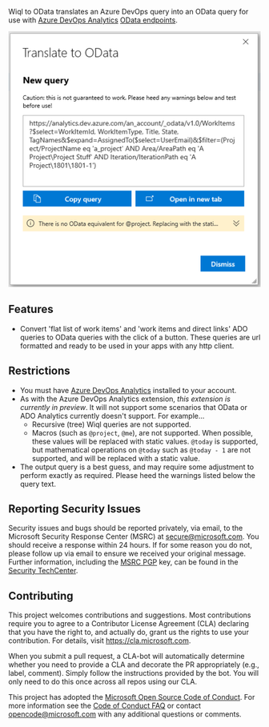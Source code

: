 Wiql to OData translates an Azure DevOps query into an OData query for use with [Azure DevOps Analytics](https://marketplace.visualstudio.com/items?itemName=ms.vss-analytics) [OData endpoints](https://docs.microsoft.com/en-us/azure/devops/report/extend-analytics/?view=vsts).

![](images/readme/screenshot.png)

## Features

- Convert 'flat list of work items' and 'work items and direct links' ADO queries to OData queries with the click of a button. These queries are url formatted and ready to be used in your apps with any http client.

## Restrictions

- You must have [Azure DevOps Analytics](https://marketplace.visualstudio.com/items?itemName=ms.vss-analytics) installed to your account.
- As with the Azure DevOps Analytics extension, *this extension is currently in preview*. It will not support some scenarios that OData or ADO Analytics currently doesn't support. For example...
    - Recursive (tree) Wiql queries are not supported.
    - Macros (such as `@project`, `@me`), are not supported. When possible, these values will be replaced with static values. `@today` is supported, but mathematical operations on `@today` such as `@today - 1` are not supported, and will be replaced with a static value.
- The output query is a best guess, and may require some adjustment to perform exactly as required. Please heed the warnings listed below the query text.

## Reporting Security Issues

Security issues and bugs should be reported privately, via email, to the Microsoft Security
Response Center (MSRC) at [secure@microsoft.com](mailto:secure@microsoft.com). You should
receive a response within 24 hours. If for some reason you do not, please follow up via
email to ensure we received your original message. Further information, including the
[MSRC PGP](https://technet.microsoft.com/en-us/security/dn606155) key, can be found in
the [Security TechCenter](https://technet.microsoft.com/en-us/security/default).

## Contributing

This project welcomes contributions and suggestions.  Most contributions require you to agree to a
Contributor License Agreement (CLA) declaring that you have the right to, and actually do, grant us
the rights to use your contribution. For details, visit https://cla.microsoft.com.

When you submit a pull request, a CLA-bot will automatically determine whether you need to provide
a CLA and decorate the PR appropriately (e.g., label, comment). Simply follow the instructions
provided by the bot. You will only need to do this once across all repos using our CLA.

This project has adopted the [Microsoft Open Source Code of Conduct](https://opensource.microsoft.com/codeofconduct/).
For more information see the [Code of Conduct FAQ](https://opensource.microsoft.com/codeofconduct/faq/) or
contact [opencode@microsoft.com](mailto:opencode@microsoft.com) with any additional questions or comments.
